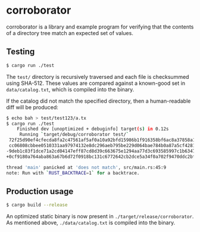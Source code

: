 # corroborator

corroborator is a library and example program for verifying that the contents of a directory tree match an expected set of values.

## Testing
```sh
$ cargo run ./test
```

The `test/` directory is recursively traversed and each file is checksummed using SHA-512. These values are compared against a known-good set in `data/catalog.txt`, which is compiled into the binary.

If the catalog did not match the specified directory, then a human-readable diff will be produced:

```sh
$ echo bah > test/test123/a.tx
$ cargo run ./test
    Finished dev [unoptimized + debuginfo] target(s) in 0.12s
     Running `target/debug/corroborator test/`
 72f25d90ef4cfecda8fa2c47561af5af0a10a92bfd15986b1f916358bf6ac8a37858a14d27329506a3766bad0f34d2e04caf397c1607b4380eb33c97d37dfc37 test123/c.txt
 cc06808cbbee0510331aa97974132e8dc296aeb795be229d064bae784b0a87a5cf4281d82e8c99271b75db2148f08a026c1a60ed9cabdb8cac6d24242dac4063 test123/b.txt
-9deb1c83f1dce71a2cd04147eff87cd8d39c663675e1294aa77d3c693585997c1b6347e78b5f54a3a87d0f359bb8c14c85379cc03e2d61286f77b1acac6177a5 test123/a.txt
+0cf9180a764aba863a67b6d72f0918bc131c6772642cb2dce5a34f0a702f9470ddc2bf125c12198b1995c233c34b4afd346c54a2334c350a948a51b6e8b4e6b6 test123/a.txt

thread 'main' panicked at 'does not match', src/main.rs:45:9
note: Run with `RUST_BACKTRACE=1` for a backtrace.
```

## Production usage

```sh
$ cargo build --release
```

An optimized static binary is now present in `./target/release/corroborator`. As mentioned above, `./data/catalog.txt` is compiled into the binary.